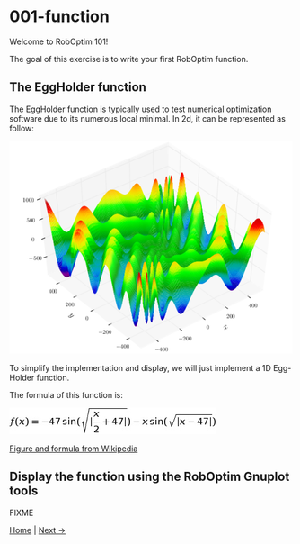 001-function
============

Welcome to RobOptim 101!

The goal of this exercise is to write your first RobOptim function.


The EggHolder function
----------------------

The EggHolder function is typically used to test numerical
optimization software due to its numerous local minimal. In 2d, it can
be represented as follow:

![EggHolder Function](doc/eggholder_function.png)

To simplify the implementation and display, we will just implement a
1D Egg-Holder function.

The formula of this function is:

![EggHolder Formula](doc/eggholder.png)

[Figure and formula from Wikipedia][test_functions]

Display the function using the RobOptim Gnuplot tools
-----------------------------------------------------

FIXME



[Home][main] | [Next →][ex2]

 [main]: https://github.com/roboptim/roboptim-tutorial/
 [ex2]: https://github.com/roboptim/roboptim-tutorial/tree/master/src/002-filter

 [test_functions]: http://en.wikipedia.org/wiki/Test_functions_for_optimization

